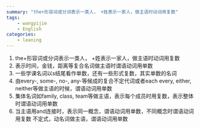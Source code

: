 ```yaml
---
summary: "the+形容词或分词表示一类人， +姓表示一家人，做主语时动词用复数"
tags:
    - wangyijie
    - English
categories:
    - leaning
---
```

1.  the+形容词或分词表示一类人， +姓表示一家人，做主语时动词用复数
2.  表示时间，金钱，距离等复合名词做主语时谓语动词用单数
3. 一些学课名词以s结尾看作单数，还有一些形式复数，其实单数的名词
4. 由every-, some-, no-, any-等候成的复合不定代词或者each every, either, neither等做主语的时候，谓语动词用单数
5. 集体名词如family, class, team等做主语，表示每个成员时用复数，表示整体时谓语动词用单数
6. 当主语用and连接时，表示同一概念，谓语动词用单数，不同概念时谓语动词用复数
不定式，动名词做主语，谓语动词用单数
